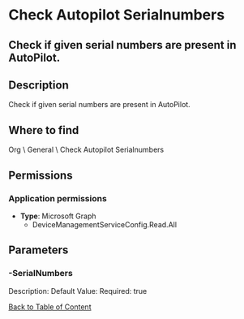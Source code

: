 # Check Autopilot Serialnumbers

## Check if given serial numbers are present in AutoPilot.

## Description
Check if given serial numbers are present in AutoPilot.

## Where to find
Org \ General \ Check Autopilot Serialnumbers

## Permissions
### Application permissions
- **Type**: Microsoft Graph
  - DeviceManagementServiceConfig.Read.All


## Parameters
### -SerialNumbers
Description: 
Default Value: 
Required: true


[Back to Table of Content](../../../README.md)


